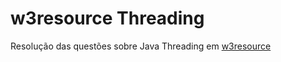 # w3resource Threading

Resolução das questões sobre Java Threading em [w3resource](https://www.w3resource.com/java-exercises/multithreading/index.php) 